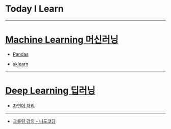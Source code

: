 Today I Learn
===============


---

# [Machine Learning 머신러닝](https://github.com/JAEHYUN6/ML-DL/tree/main/Machine-Learning#머신러닝-ml)

* [Pandas](https://github.com/JAEHYUNYUK/Machine-Learning/blob/main/Pandas/README.md#pandas)

* [sklearn](https://github.com/JAEHYUN6/ML-DL/tree/main/Machine-Learning/Sklearn#sickit-learning)

---

# [Deep Learning 딥러닝](https://github.com/JAEHYUN6/ML-DL/tree/main/Deep-Learning#deep-learning)

* [자연어 처리](https://github.com/JAEHYUNYUK/Deep-learning#자연어-처리)

---

- [크롤링 강의 - 나도코딩](https://www.youtube.com/watch?v=ZDh1C7qw0Rs&t=361s)
